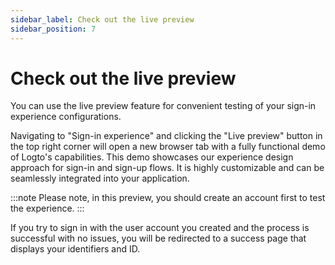 ```yaml
---
sidebar_label: Check out the live preview
sidebar_position: 7
---
```


# Check out the live preview

You can use the live preview feature for convenient testing of your sign-in experience configurations.

Navigating to "Sign-in experience" and clicking the "Live preview" button in the top right corner will open a new browser tab with a fully functional demo of Logto's capabilities. This demo showcases our experience design approach for sign-in and sign-up flows. It is highly customizable and can be seamlessly integrated into your application.

:::note
Please note, in this preview, you should create an account first to test the experience.
:::

If you try to sign in with the user account you created and the process is successful with no issues, you will be redirected to a success page that displays your identifiers and ID.

<!-- ![Check out the demo app](./assets/check-out-the-live-preview.png) -->
